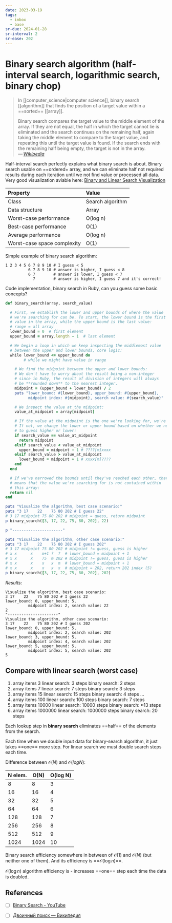 ```yaml
---
date: 2023-03-19
tags:
  - inbox
  - base
sr-due: 2024-01-28
sr-interval: 2
sr-ease: 202
---
```

# Binary search algorithm (half-interval search, logarithmic search, binary chop)

> In [[computer_science|computer science]], binary search [[algorithm]] that finds the position
> of a target value within a ==sorted== [[array]].
>
> Binary search compares the target value to the middle element of the array. If
> they are not equal, the half in which the target cannot lie is eliminated and
> the search continues on the remaining half, again taking the middle element to
> compare to the target value, and repeating this until the target value is
> found. If the search ends with the remaining half being empty, the target is
> not in the array.\
> — <cite>[Wikipedia](https://en.wikipedia.org/wiki/Binary_search_algorithm)</cite> <!--SR:!2024-09-28,15,202-->

Half-interval search perfectly explains what binary search is about. Binary
search usable on ==ordered= array, and we can eliminate half not required
results during each iteration until we not find value or processed all data.
Very good visualization aviable here: [Binary and Linear Search
Visualization](https://www.cs.usfca.edu/~galles/visualization/Search.html)

| Property                    | Value            |
| :-------------------------- | :--------------- |
| Class                       | Search algorithm |
| Data structure              | Array            |
| Worst-case performance      | O(log n)         |
| Best-case performance       | O(1)             |
| Average performance         | O(log n)         |
| Worst-case space complexity | O(1)             |

Simple example of binary search algorithm:
```
1 2 3 4 5 6 7 8 9 10 # I guess < 5
          6 7 8 9 10 # answer is higher, I guess < 8
          6 7        # answer is lower, I guess < 7
            7        # answer is higher, I guess 7 and it's correct!
```

<!-- NEXT: in python? -->

Code implementation, binary search in Ruby, can you guess some basic concepts?
&#10;
```ruby
def binary_search(array, search_value)

  # First, we establish the lower and upper bounds of where the value
  # we're searching for can be. To start, the lower bound is the first
  # value in the array, while the upper bound is the last value:
  # range = all array
  lower_bound = 0  # first element
  upper_bound = array.length - 1  # last element

  # We begin a loop in which we keep inspecting the middlemost value
  # between the upper and lower bounds, core logic:
  while lower_bound <= upper_bound do
        # while we might have value in range

    # We find the midpoint between the upper and lower bounds:
    # We don't have to worry about the result being a non-integer
    # since in Ruby, the result of division of integers will always
    # be **rounded down** to the nearest integer.
    midpoint = (upper_bound + lower_bound) / 2
    puts "lower_bound: #{lower_bound}, upper_bound: #{upper_bound},
          midpoint index: #{midpoint}, search value: #{search_value}"

    # We inspect the value at the midpoint:
    value_at_midpoint = array[midpoint]

    # If the value at the midpoint is the one we're looking for, we're done.
    # If not, we change the lower or upper bound based on whether we need
    # to guess higher or lower:
    if search_value == value_at_midpoint
      return midpoint
    elsif search_value < value_at_midpoint
      upper_bound = midpoint - 1 # ????[m]xxxx
    elsif search_value > value_at_midpoint
      lower_bound = midpoint + 1 # xxxx[m]????
    end
  end

  # If we've narrowed the bounds until they've reached each other, that
  # means that the value we're searching for is not contained within
  # this array:
  return nil
end

puts "Visualize the algorithm, best case scenario:"
puts "3 17    22    75 80 202 # I guess 22"
# 3 17 midpoint 75 80 202 # midpoint = guess, return midpoint
p binary_search([3, 17, 22, 75, 80, 202], 22)

p "----------------------"

puts "Visualize the algorithm, other case scenario:"
puts "3 17    22    75 80 202 # I guess 202"
# 3 17 midpoint 75 80 202 # midpoint != guess, guess is higher
# x x      x    m+1 ?  ?  # lower_bound = midpoint + 1
# x x      x    75  m 202 # midpoint != guess, guess is higher
# x x      x    x   x  m  # lower_bound = midpoint + 1
# x x      x    x   x  x  # midpoint = 202, return 202 index (5)
p binary_search([3, 17, 22, 75, 80, 202], 202)
```
*Results:*
```
Visualize the algorithm, best case scenario:
3 17    22    75 80 202 # I guess 22
lower_bound: 0, upper_bound: 5,
          midpoint index: 2, search value: 22
2
"----------------------"
Visualize the algorithm, other case scenario:
3 17    22    75 80 202 # I guess 202
lower_bound: 0, upper_bound: 5,
          midpoint index: 2, search value: 202
lower_bound: 3, upper_bound: 5,
          midpoint index: 4, search value: 202
lower_bound: 5, upper_bound: 5,
          midpoint index: 5, search value: 202
5
```

## Compare with linear search (worst case)

1. array items 3
   linear search: 3 steps
   binary search: 2 steps
2. array items 7
   linear search: 7 steps
   binary search: 3 steps
3. array items 15
   linear search: 15 steps
   binary search: 4 steps
   ...
4. array items 100
   linear search: 100 steps
   binary search: 7 steps
5. array items 10000
   linear search: 10000 steps
   binary search: ≈13 steps
6. array items 1000000
   linear search: 1000000 steps
   binary search: 20 steps

Each lookup step in **binary search** eliminates ==half== of the elements from the
search. <!--SR:!2024-09-08,6,239-->

Each time when we double input data for binary-search algorithm, it just takes
==one== more step. For linear search we must double search steps each time. <!--SR:!2024-09-17,8,221-->

Difference between $\mathcal{O}(N)$ and $\mathcal{O}(log N)$:

| N elem. | O(N)   | O(log N) |
|---------|--------|----------|
| 8       | 8      | 3        |
| 16      | 16     | 4        |
| 32      | 32     | 5        |
| 64      | 64     | 6        |
| 128     | 128    | 7        |
| 256     | 256    | 8        |
| 512     | 512    | 9        |
| 1024    | 1024   | 10       |


Binary search efficiency somewhere in between of $\mathcal{O}(1)$ and
$\mathcal{O}(N)$ (but neither one of them). And its efficiency is ==$\mathcal{O}(\log{n})$==. <!--SR:!2024-09-16,7,204-->

$\mathcal{O}(\log{n})$ algorithm efficiency is - increases ==one== step each
time the data is doubled. <!--SR:!2024-09-06,4,221-->

## References

- [ ] [Binary Search - YouTube](https://www.youtube.com/watch?v=D5SrAga1pno)
- [ ] [Двоичный поиск — Википедия](https://ru.wikipedia.org/wiki/%D0%94%D0%B2%D0%BE%D0%B8%D1%87%D0%BD%D1%8B%D0%B9_%D0%BF%D0%BE%D0%B8%D1%81%D0%BA)

